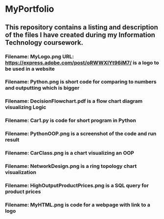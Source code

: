# MyPortfolio
## This repository contains a listing and description of the files I have created during my Information Technology coursework.
### Filename: MyLogo.png URL: https://express.adobe.com/post/oRWWXIYt96iM7/ is a logo to be used in a website
### Filename: Python.png is short code for comparing to numbers and outputting which is bigger
### Filename: DecisionFlowchart.pdf is a flow chart diagram visualizing Logic
### Filename: Car1.py is code for short program in Python
### Filename: PythonOOP.png is a screenshot of the code and run result
### Filename: CarClass.png is a chart visualizing an OOP
### Filename: NetworkDesign.png is a ring topology chart visualization
### Filename: HighOutputProductPrices.png is a SQL query for product prices
### Filename: MyHTML.png is code for a webpage with link to a logo
